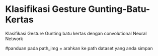 # Klasifikasi Gesture Gunting-Batu-Kertas
Klasifikasi Gesture Gunting batu kertas dengan convolutional Neural Network

#panduan
pada path_img = arahkan ke path dataset yang anda simpan

